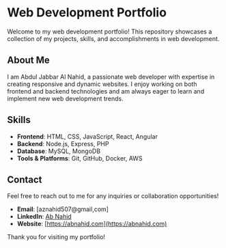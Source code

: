 # Web Development Portfolio

Welcome to my web development portfolio! This repository showcases a collection of my projects, skills, and accomplishments in web development.

## About Me

I am Abdul Jabbar Al Nahid, a passionate web developer with expertise in creating responsive and dynamic websites. I enjoy working on both frontend and backend technologies and am always eager to learn and implement new web development trends.


## Skills

- **Frontend**: HTML, CSS, JavaScript, React, Angular
- **Backend**: Node.js, Express, PHP
- **Database**: MySQL, MongoDB
- **Tools & Platforms**: Git, GitHub, Docker, AWS

## Contact

Feel free to reach out to me for any inquiries or collaboration opportunities!

- **Email**: [aznahid507@gmail,com]
- **LinkedIn**: [Ab Nahid](https://www.linkedin.com/in/ajnahid/)
- **Website**: [https://abnahid.com](https://abnahid.com)

Thank you for visiting my portfolio!
